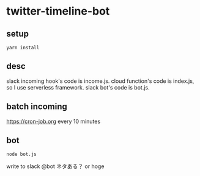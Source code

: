 # twitter-timeline-bot

## setup
```
yarn install
```

## desc
slack incoming hook's code is income.js.
cloud function's code is index.js, so I use serverless framework.
slack bot's code is bot.js.

## batch incoming
https://cron-job.org
every 10 minutes

## bot
```
node bot.js
```
write to slack
@bot ネタある？ or hoge

